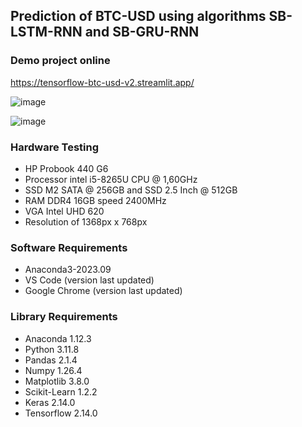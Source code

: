 ## Prediction of BTC-USD using algorithms SB-LSTM-RNN and SB-GRU-RNN

### Demo project online
https://tensorflow-btc-usd-v2.streamlit.app/

![image](https://github.com/kusin/tensorflow-btc-usd/blob/main/img/hasil%20prediksi%20full%20-%20SB-LSTM-RNN.png)

![image](https://github.com/kusin/tensorflow-btc-usd/blob/main/img/hasil_prediksi_full%20_SB_GRU_RNN.jpg)

### Hardware Testing
- HP Probook 440 G6
- Processor intel i5-8265U CPU @ 1,60GHz
- SSD M2 SATA @ 256GB and SSD 2.5 Inch @ 512GB
- RAM DDR4 16GB speed 2400MHz
- VGA Intel UHD 620
- Resolution of 1368px x 768px

### Software Requirements
- Anaconda3-2023.09
- VS Code (version last updated)
- Google Chrome (version last updated)

### Library Requirements
- Anaconda 1.12.3
- Python 3.11.8
- Pandas 2.1.4
- Numpy 1.26.4
- Matplotlib 3.8.0
- Scikit-Learn 1.2.2
- Keras 2.14.0
- Tensorflow 2.14.0
